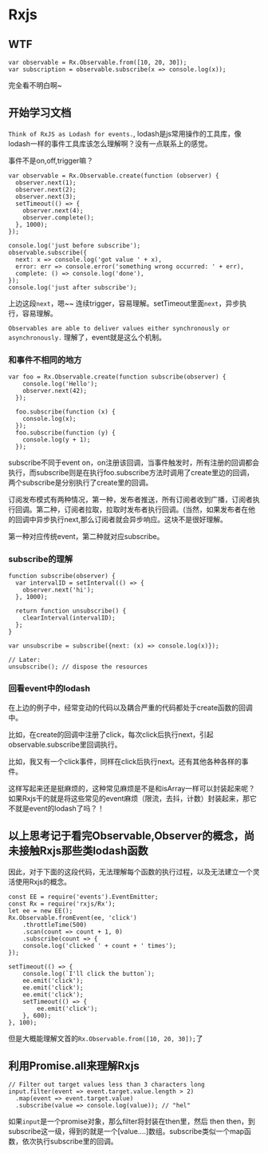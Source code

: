 # Rxjs

## WTF
```JS
var observable = Rx.Observable.from([10, 20, 30]);
var subscription = observable.subscribe(x => console.log(x));
```
完全看不明白啊~

## 开始学习文档
`Think of RxJS as Lodash for events.`, lodash是js常用操作的工具库，像lodash一样的事件工具库该怎么理解啊？没有一点联系上的感觉。

事件不是on,off,trigger嘛？
```JS
var observable = Rx.Observable.create(function (observer) {
  observer.next(1);
  observer.next(2);
  observer.next(3);
  setTimeout(() => {
    observer.next(4);
    observer.complete();
  }, 1000);
});

console.log('just before subscribe');
observable.subscribe({
  next: x => console.log('got value ' + x),
  error: err => console.error('something wrong occurred: ' + err),
  complete: () => console.log('done'),
});
console.log('just after subscribe');
```

上边这段`next`，嗯~~ 连续trigger，容易理解。setTimeout里面`next`，异步执行，容易理解。

`Observables are able to deliver values either synchronously or asynchronously.` 理解了，event就是这么个机制。

### 和事件不相同的地方
```JS
var foo = Rx.Observable.create(function subscribe(observer) {
    console.log('Hello');
    observer.next(42);
  });
  
  foo.subscribe(function (x) {
    console.log(x);
  });
  foo.subscribe(function (y) {
    console.log(y + 1);
  });
```
subscribe不同于event on，on注册该回调，当事件触发时，所有注册的回调都会执行，而subscribe则是在执行foo.subscribe方法时调用了create里边的回调，两个subscribe是分别执行了create里的回调。

订阅发布模式有两种情况，第一种，发布者推送，所有订阅者收到广播，订阅者执行回调。第二种，订阅者拉取，拉取时发布者执行回调。(当然，如果发布者在他的回调中异步执行next,那么订阅者就会异步响应。这块不是很好理解。

第一种对应传统event，第二种就对应subscribe。

### subscribe的理解
```JS
function subscribe(observer) {
  var intervalID = setInterval(() => {
    observer.next('hi');
  }, 1000);

  return function unsubscribe() {
    clearInterval(intervalID);
  };
}

var unsubscribe = subscribe({next: (x) => console.log(x)});

// Later:
unsubscribe(); // dispose the resources
```

### 回看event中的lodash
在上边的例子中，经常变动的代码以及耦合严重的代码都处于create函数的回调中。

比如，在create的回调中注册了click，每次click后执行next，引起observable.subscribe里回调执行。

比如，我又有一个click事件，同样在click后执行next。还有其他各种各样的事件。

这样写起来还是挺麻烦的，这种常见麻烦是不是和isArray一样可以封装起来呢？ 如果Rxjs干的就是将这些常见的event麻烦（限流，去抖，计数）封装起来，那它不就是event的lodash了吗？！

## 以上思考记于看完Observable,Observer的概念，尚未接触Rxjs那些类lodash函数
因此，对于下面的这段代码，无法理解每个函数的执行过程，以及无法建立一个灵活使用Rxjs的概念。
```JS
const EE = require('events').EventEmitter;
const Rx = require('rxjs/Rx');
let ee = new EE();
Rx.Observable.fromEvent(ee, 'click')
    .throttleTime(500)
    .scan(count => count + 1, 0)
    .subscribe(count => {
    console.log('clicked ' + count + ' times');
});

setTimeout(() => {
    console.log(`I'll click the button`);
    ee.emit('click');
    ee.emit('click');
    ee.emit('click');
    setTimeout(() => {
        ee.emit('click');
    }, 600);
}, 100);
```
但是大概能理解文首的`Rx.Observable.from([10, 20, 30]);`了

## 利用Promise.all来理解Rxjs
```JS
// Filter out target values less than 3 characters long
input.filter(event => event.target.value.length > 2)
  .map(event => event.target.value)
  .subscribe(value => console.log(value)); // "hel"
```
如果`input`是一个promise对象，那么filter将封装在then里，然后 then then，到subscribe这一级，得到的就是一个[value....]数组。subscribe类似一个map函数，依次执行subscribe里的回调。

